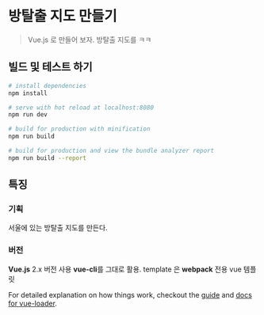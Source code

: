 # 방탈출 지도 만들기

> Vue.js 로 만들어 보자. 방탈출 지도를 ㅋㅋ

## 빌드 및 테스트 하기

``` bash
# install dependencies
npm install

# serve with hot reload at localhost:8080
npm run dev

# build for production with minification
npm run build

# build for production and view the bundle analyzer report
npm run build --report
```

## 특징

### 기획

서울에 있는 방탈출 지도를 만든다.

### 버전

**Vue.js** 2.x 버전 사용
**vue-cli**를 그대로 활용. template 은 **webpack** 전용 vue 템플릿


For detailed explanation on how things work, checkout the [guide](http://vuejs-templates.github.io/webpack/) and [docs for vue-loader](http://vuejs.github.io/vue-loader).
